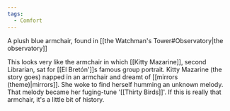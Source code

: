```yaml
---
tags:
  - Comfort
---
```

A plush blue armchair, found in [[the Watchman's Tower#Observatory|the observatory]]

This looks very like the armchair in which [[Kitty Mazarine]], second Librarian, sat for [[El Bretón']]s famous group portrait.
Kitty Mazarine (the story goes) napped in an armchair and dreamt of [[mirrors (theme)|mirrors]]. She woke to find herself humming an unknown melody. That melody became her fuging-tune '[[Thirty Birds]]'. If this is really that armchair, it's a little bit of history.